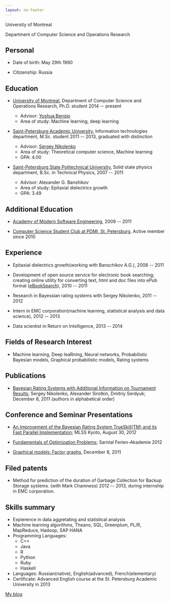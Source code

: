 ```yaml
---
layout: no-footer
---
```


University of Montreal 

Department of Computer Science and Operations Research 


Personal
--------

- Date of birth: May 29th 1990

- Citizenship: Russia


Education
---------

- [University of Montreal][udem], Department of Computer Science and Operations Research,
  Ph.D. student 2014 -- present
    - Advisor: [Yoshua Bengio][bengio]
    - Area of study: Machine learning, deep learning

- [Saint-Petersburg Academic University][au], Information technologies department,
  M.Sc. student 2011 -- 2013, graduated with distinction
    - Advisor: [Sergey Nikolenko][nikolenko]
    - Area of study: Theoretical computer science, Machine learning 
    - GPA: 4.00

- [Saint-Petersburg State Politechnical University][spbstu], Solid state physics department,
  B.Sc. in Technical Physics, 2007 -- 2011
    - Advisor: Alexander G. Banshikov
    - Area of study: Epitaxial dielectrics growth
    - GPA: 3.49


Additional Education
--------------------

- [Academy of Modern Software Engineering][amse], 2009 -- 2011

- [Computer Science Student Club at PDMI, St. Petersburg][csclub], Active member since 2010



Experience
----------

- Epitaxial dielectrics growth(working with Banschikov A.G.), 2008 -- 2011

- Development of open source service for electronic book searching; creating online utility
    for converting text, html and doc files into ePub format ([eBookSearch][ebookservice]), 
    2010 -- 2011 

- Research in Bayessian rating systems with Sergey Nikolenko, 2011 -- 2012

- Intern in EMC corporation(machine learning, statistical analysis and data science), 
    2012 -- 2013

- Data scientist in Return on Intelligence, 2013 -- 2014

Fields of Research Interest
---------------------------

- Machine learning, Deep leaRning, Neural networks, Probabilistic Bayesian models, 
    Graphical probabilistic models, Rating systems


Publications
------------

- [Bayesian Rating Systems with Additional Information on Tournament Results][spiiras]; 
Sergey Nikolenko, Alexander Sirotkin, Dmitriy Serdyuk; December 8, 2011 
(authors in alphabetical order)

Conference and Seminar Presentations
------------------------------------

- [An Improvement of the Bayesian Rating System TrueSkill(TM) and its Fast Parallel 
   Implementation][kyoto]; MLSS Kyoto, August 30, 2012

- [Fundamentals of Optimization Problems][optimization]; Sarntal Ferien-Akademie 2012

- [Graphical models: Factor graphs][factor_graphs], December 8, 2011


Filed patents
-------------

- Method for prediction of the duration of Garbage Collection for Backup Storage systems. 
  (with Mark Chamness) 2012 -- 2013, during internship in EMC corporation.


Skills summary
--------------

- Expierence in data aggretating and statistical analysis 
- Machine learning algorithms, Theano, SQL, Greenplum, PL/R, MapReduce, Hadoop, SAP HANA
- Programming Languages: 
    - C++
    - Java
    - R
    - Python
    - Ruby
    - Haskell
- Languages: Russian(native), English(advanced), French(elementary)
- Certificate: Advanced English course at the St. Petersburg Academic University in 2013


[My blog][blog]


[udem]: http://www.umontreal.ca/english/index.html
[bengio]: http://www.iro.umontreal.ca/~bengioy/yoshua_en/index.html
[au]: http://spbau.ru/main_eng/info_main_eng
[nikolenko]: http://logic.pdmi.ras.ru/~sergey/
[spbstu]: http://www.spbstu-eng.ru/
[blog]: /blog.html
[amse]: http://amse.ru/about.php
[csclub]: http://logic.pdmi.ras.ru/csclub/en/about
[ebookservice]: http://code.google.com/p/ebook-service/
[spiiras]: http://www.proceedings.spiiras.nw.ru/data/src/2012/22/00/spyproc-2012-22-00-10-en.html
[kyoto]: http://www.iip.ist.i.kyoto-u.ac.jp/mlss12/doku.php?id=poster_titles
[optimization]: http://www12.cs.fau.de/edu/fa/2012/Course2/C2_Topics.html
[factor_graphs]: http://mit.spbau.ru/node/262
